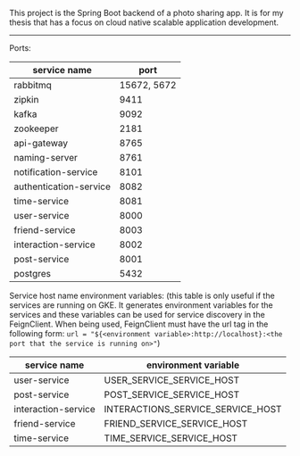 This project is the Spring Boot backend of a photo sharing app. It is for my thesis that has a focus on cloud native scalable application development.

---

Ports:

| service name           | port        |
|------------------------|-------------|
| rabbitmq               | 15672, 5672 |
| zipkin                 | 9411        |
| kafka                  | 9092        |
| zookeeper              | 2181        |
| api-gateway            | 8765        |
| naming-server          | 8761        |
| notification-service   | 8101        |
| authentication-service | 8082        |
| time-service           | 8081        |
| user-service           | 8000        |
| friend-service         | 8003        |
| interaction-service    | 8002        |
| post-service           | 8001        |
| postgres               | 5432        |

Service host name environment variables:
(this table is only useful if the services are running on GKE. It generates environment variables for the services and these variables can be used for service discovery in the FeignClient. When being used, FeignClient must have the url tag in the following form:
```url = "${<environment variable>:http://localhost}:<the port that the service is running on>"```)

| service name           | environment variable     |
|------------------------|--------------------------|
| user-service           | USER_SERVICE_SERVICE_HOST        |
| post-service           | POST_SERVICE_SERVICE_HOST        |
| interaction-service    | INTERACTIONS_SERVICE_SERVICE_HOST |
| friend-service         | FRIEND_SERVICE_SERVICE_HOST      |
| time-service           | TIME_SERVICE_SERVICE_HOST        |
